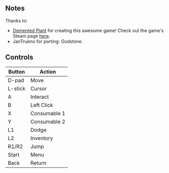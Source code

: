 ## Notes

Thanks to:
* [Demented Plant](https://store.steampowered.com/search/?developer=Demented%20Plant) for creating this awesome game! Check out the game's Steam page [here](https://store.steampowered.com/app/1715030/Godstone/). 
* JanTrueno for porting: Godstone.

## Controls

| Button | Action |
|--|--| 
|D-pad|Move|
|L-stick|Cursor|
|A|Interact|
|B|Left Click|
|X|Consumable 1|
|Y|Consumable 2|
|L1|Dodge|
|L2|Inventory|
|R1/R2|Jump|
|Start|Menu|
|Back|Return|


